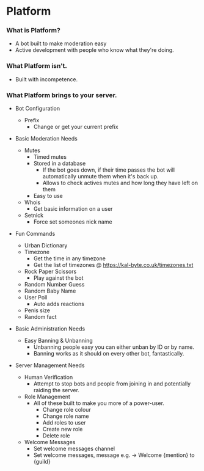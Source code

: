 # Platform

### What is Platform?
- A bot built to make moderation easy
- Active development with people who know what they're doing.

### What Platform isn't.
- Built with incompetence.

### What Platform brings to your server.
- Bot Configuration
    - Prefix
        - Change or get your current prefix


- Basic Moderation Needs
    - Mutes
        - Timed mutes
        - Stored in a database
            - If the bot goes down, if their time passes the bot will automatically unmute them when it's back up.
            - Allows to check actives mutes and how long they have left on them
        - Easy to use
    - Whois
        - Get basic information on a user
    - Setnick
        - Force set someones nick name

        
- Fun Commands
    - Urban Dictionary
    - Timezone
        - Get the time in any timezone
        - Get the list of timezones @ https://kal-byte.co.uk/timezones.txt
    - Rock Paper Scissors
        - Play against the bot
    - Random Number Guess
    - Random Baby Name
    - User Poll
        - Auto adds reactions
    - Penis size
    - Random fact


- Basic Administration Needs
    - Easy Banning & Unbanning
        - Unbanning people easy you can either unban by ID or by name.
        - Banning works as it should on every other bot, fantastically.
        

- Server Management Needs
    - Human Verification
        - Attempt to stop bots and people from joining in and potentially raiding the server.
    - Role Management
        - All of these built to make you more of a power-user.
            - Change role colour
            - Change role name
            - Add roles to user
            - Create new role
            - Delete role
    - Welcome Messages
        - Set welcome messages channel
        - Set welcome messages, message e.g. -> Welcome {mention} to {guild}
